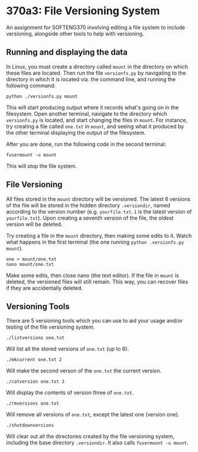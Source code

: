 # 370a3: File Versioning System
An assignment for SOFTENG370 involving editing a file system to include versioning, alongside other tools to help with versioning.

## Running and displaying the data
In Linux, you must create a directory called `mount` in the directory on which these files are located. Then run the file `versionfs.py` by navigating to the directory in which it is located via. the command line, and running the following command:
```
python ./versionfs.py mount
```
This will start producing output where it records what's going on in the filesystem. Open another terminal, navigate to the directory which `versionfs.py` is located, and start changing the files in `mount`.
For instance, try creating a file called `one.txt` in `mount`, and seeing what it produced by the other terminal displaying the output of the filesystem.

After you are done, run the following code in the second terminal:
```
fusermount -u mount
```
This will stop the file system.


## File Versioning
All files stored in the `mount` directory will be versioned. The latest 6 versions of the file will be stored in the hidden directory `.versiondir`, named according to the version number (e.g. `yourfile.txt.1` is the latest version of `yourfile.txt`). Upon creating a seventh version of the file, the oldest version will be deleted.

Try creating a file in the `mount` directory, then making some edits to it. Watch what happens in the first terminal (the one running `python .versionfs.py mount`).
```
one > mount/one.txt
nano mount/one.txt
```
Make some edits, then close nano (the text editor).
If the file in `mount` is deleted, the versioned files will still remain. This way, you can recover files if they are accidentally deleted.



## Versioning Tools
There are 5 versioning tools which you can use to aid your usage and/or testing of the file versioning system.
```
./listversions one.txt
```
Will list all the stored versions of `one.txt` (up to 6).

```
./mkcurrent one.txt 2
```
Will make the second verson of the `one.txt` the current version.

```
./catversion one.txt 3
```
Will display the contents of version three of `one.txt`.

```
./rmversions one.txt
```
Will remove all versions of `one.txt`, except the latest one (version one).

```
./shutdownversions
```
Will clear out all the directories created by the file versioning system, including the base directory `.versiondir`. It also calls `fusermount -u mount`.
